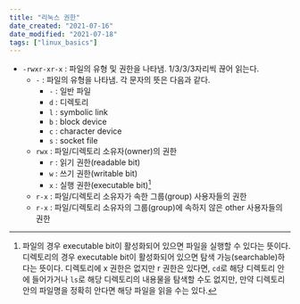 ```yaml
---
title: "리눅스 권한"
date_created: "2021-07-16"
date_modified: "2021-07-18"
tags: ["linux_basics"]
---
```



- `-rwxr-xr-x` : 파일의 유형 및 권한을 나타냄. 1/3/3/3자리씩 끊어 읽는다.
  - `-` : 파일의 유형을 나타냄. 각 문자의 뜻은 다음과 같다.
    - `-` : 일반 파일
    - `d` : 디렉토리
    - `l` : symbolic link
    - `b` : block device
    - `c` : character device
    - `s` : socket file
  - `rwx` : 파일/디렉토리 소유자(owner)의 권한
    - `r` : 읽기 권한(readable bit)
    - `w` : 쓰기 권한(writable bit)
    - `x` : 실행 권한(executable bit)[^7]
  - `r-x` : 파일/디렉토리 소유자가 속한 그룹(group) 사용자들의 권한
  - `r-x` : 파일/디렉토리 소유자의 그룹(group)에 속하지 않은 other 사용자들의 권한

[^7]: 파일의 경우 executable bit이 활성화되어 있으면 파일을 실행할 수 있다는 뜻이다. 디렉토리의 경우 executable bit이 활성화되어 있으면 탐색 가능(searchable)하다는 뜻이다. 디렉토리에 x 권한은 없지만 r 권한은 있다면, `cd`로 해당 디렉토리 안에 들어가거나 `ls`로 해당 디렉토리의 내용물을 탐색할 수도 없지만, 만약 디렉토리 안의 파일명을 정확히 안다면 해당 파일을 읽을 수는 있다.